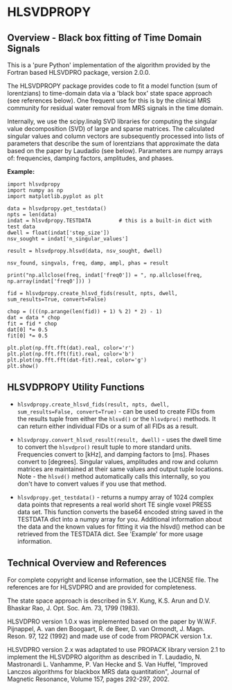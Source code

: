 HLSVDPROPY
======

Overview - Black box fitting of Time Domain Signals
------

This is a 'pure Python' implementation of the algorithm provided by the Fortran
based HLSVDPRO package, version 2.0.0. 

The HLSVDPROPY package provides code to fit a model function (sum of lorentzians) 
to time-domain data via a 'black box' state space approach (see references below). 
One frequent use for this is by the clinical MRS community for residual water 
removal from MRS signals in the time domain.    

Internally, we use the scipy.linalg SVD libraries for computing the singular 
value decomposition (SVD) of large and sparse matrices. The calculated singular 
values and column vectors are subsequently processed into lists of parameters 
that describe the sum of lorentzians that approximate the data based on the 
paper by Laudadio (see below). Parameters are numpy arrays of: frequencies, 
damping factors, amplitudes, and phases. 


**Example:**

```
import hlsvdpropy
import numpy as np
import matplotlib.pyplot as plt

data = hlsvdpropy.get_testdata()
npts = len(data)
indat = hlsvdpropy.TESTDATA   		# this is a built-in dict with test data 
dwell = float(indat['step_size'])
nsv_sought = indat['n_singular_values']

result = hlsvdpropy.hlsvd(data, nsv_sought, dwell)

nsv_found, singvals, freq, damp, ampl, phas = result

print("np.allclose(freq, indat['freq0']) = ", np.allclose(freq, np.array(indat['freq0'])) )

fid = hlsvdpropy.create_hlsvd_fids(result, npts, dwell, sum_results=True, convert=False)

chop = ((((np.arange(len(fid)) + 1) % 2) * 2) - 1)
dat = data * chop
fit = fid * chop
dat[0] *= 0.5
fit[0] *= 0.5

plt.plot(np.fft.fft(dat).real, color='r') 
plt.plot(np.fft.fft(fit).real, color='b') 
plt.plot(np.fft.fft(dat-fit).real, color='g')
plt.show()

```

HLSVDPROPY Utility Functions
------
- `hlsvdpropy.create_hlsvd_fids(result, npts, dwell, sum_results=False, convert=True)` - 
can be used to create FIDs from the results tuple from either the `hlsvd()` 
or the `hlsvdpro()` methods. It can return either individual FIDs or a sum of 
all FIDs as a result.  

- `hlsvdpropy.convert_hlsvd_result(result, dwell)` - uses the dwell time to 
convert the `hlsvdpro()` result tuple to more standard units. Frequencies 
convert to [kHz], and damping factors to [ms]. Phases convert to [degrees]. 
Singular values, amplitudes and row and column matrices are maintained at 
their same values and output tuple locations. Note - the `hlsvd()` method 
automatically calls this internally, so you don't have to convert values
if you use that method.

- `hlsvdpropy.get_testdata()` - returns a numpy array of 1024 complex data 
points that represents a real world short TE single voxel PRESS data set.
This function converts the base64 encoded string saved in the TESTDATA dict
into a numpy array for you. Additional information about the data and the 
known values for fitting it via the hlsvd() method can be retrieved from 
the TESTDATA dict.  See 'Example' for more usage information.


Technical Overview and References
------

For complete copyright and license information, see the LICENSE file. The 
references are for HLSVDPRO and are provided for completeness.

The state space approach is described in S.Y. Kung, K.S. Arun and D.V. Bhaskar
Rao, J. Opt. Soc. Am. 73, 1799 (1983).

HLSVDPRO version 1.0.x was implemented based on the paper by W.W.F. Pijnappel, 
A. van den Boogaart, R. de Beer, D. van Ormondt, J. Magn. Reson. 97, 122 (1992)
and made use of code from PROPACK version 1.x.

HLSVDPRO version 2.x was adaptated to use PROPACK library version 2.1 to 
implement the HLSVDPRO algorithm as described in T. Laudadio, N. Mastronardi
L. Vanhamme, P. Van Hecke and S. Van Huffel, "Improved Lanczos algorithms for 
blackbox MRS data quantitation", Journal of Magnetic Resonance, Volume 157, 
pages 292-297, 2002. 

